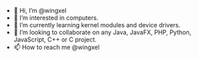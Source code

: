 - 👋 Hi, I’m @wingxel
- 👀 I’m interested in computers.
- 🌱 I’m currently learning kernel modules and device drivers.
- 💞️ I’m looking to collaborate on any Java, JavaFX, PHP, Python, JavaScript, C++ or C project.
- 📫 How to reach me @wingxel

<!---
wingxel/wingxel is a ✨ special ✨ repository because its `README.md` (this file) appears on your GitHub profile.
You can click the Preview link to take a look at your changes.
--->
